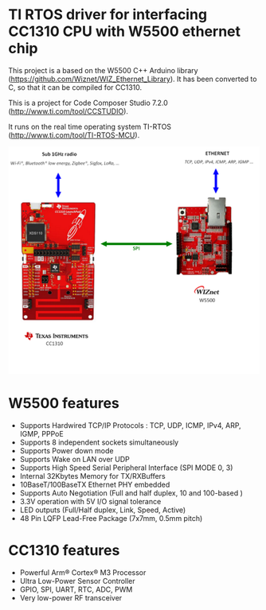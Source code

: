# TI RTOS driver for interfacing CC1310 CPU with W5500 ethernet chip

This project is a based on the W5500 C++ Arduino library (https://github.com/Wiznet/WIZ_Ethernet_Library). It has been converted to C, so that it can be compiled for CC1310.

This is a project for Code Composer Studio 7.2.0 (http://www.ti.com/tool/CCSTUDIO).

It runs on the real time operating system TI-RTOS (http://www.ti.com/tool/TI-RTOS-MCU).


![Schema W5500 and CC1310](https://raw.githubusercontent.com/Rufus31415/W5500_CC1310_LAUNCHXL_tirtos_gcc/master/SCHEMATIC_TI_CC1310_W5500.png)
      

# W5500 features
- Supports Hardwired TCP/IP Protocols : TCP, UDP, ICMP, IPv4, ARP, IGMP, PPPoE
- Supports 8 independent sockets simultaneously
- Supports Power down mode
- Supports Wake on LAN over UDP
- Supports High Speed Serial Peripheral Interface (SPI MODE 0, 3)
- Internal 32Kbytes Memory for TX/RXBuffers
- 10BaseT/100BaseTX Ethernet PHY embedded
- Supports Auto Negotiation (Full and half duplex, 10 and 100-based )
- 3.3V operation with 5V I/O signal tolerance
- LED outputs (Full/Half duplex, Link, Speed, Active)
- 48 Pin LQFP Lead-Free Package (7x7mm, 0.5mm pitch)


# CC1310 features
- Powerful Arm® Cortex® M3 Processor
- Ultra Low-Power Sensor Controller
- GPIO, SPI, UART, RTC, ADC, PWM
- Very low-power RF transceiver


